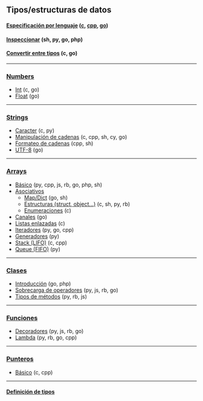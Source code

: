 ## Tipos/estructuras de datos

#### [Especificación por lenguaje](https://github.com/mondeja/fullstack/tree/master/backend/src/tipos/_resumen) ([c](https://github.com/mondeja/fullstack/tree/master/backend/src/tipos/_resumen/c), [cpp](https://github.com/mondeja/fullstack/tree/master/backend/src/tipos/_resumen/cpp), [go](https://github.com/mondeja/fullstack/tree/master/backend/src/tipos/_resumen/go))
#### [Inspeccionar](https://github.com/mondeja/fullstack/tree/master/backend/src/tipos/inspect) (sh, py, go, php)
#### [Convertir entre tipos](https://github.com/mondeja/fullstack/tree/master/backend/src/tipos/conversion) (c, go)

_____________________

### [Numbers](https://github.com/mondeja/fullstack/tree/master/backend/src/tipos/numbers)
- [Int](https://github.com/mondeja/fullstack/tree/master/backend/src/tipos/numbers/int) (c, go)
- [Float](https://github.com/mondeja/fullstack/tree/master/backend/src/tipos/numbers/float) (go)

_____________________

### [Strings](https://github.com/mondeja/fullstack/tree/master/backend/src/tipos/strings)
- [Caracter](https://github.com/mondeja/fullstack/tree/master/backend/src/tipos/strings/char) (c, py)
- [Manipulación de cadenas](https://github.com/mondeja/fullstack/tree/master/backend/src/tipos/strings/manipular) (c, cpp, sh, cy, go)
- [Formateo de cadenas](https://github.com/mondeja/fullstack/tree/master/backend/src/tipos/strings/formatear) (cpp, sh)
- [UTF-8](https://github.com/mondeja/fullstack/tree/master/backend/src/tipos/strings/utf-8) (go)


_____________________

### [Arrays](https://github.com/mondeja/fullstack/tree/master/backend/src/tipos/arrays)
- [Básico](https://github.com/mondeja/fullstack/tree/master/backend/src/tipos/arrays/basico) (py, cpp, js, rb, go, php, sh)
- [Asociativos](https://github.com/mondeja/fullstack/tree/master/backend/src/tipos/arrays/asociativos)
    + [Map/Dict](https://github.com/mondeja/fullstack/tree/master/backend/src/tipos/arrays/asociativos/map_dict) (go, sh)
    + [Estructuras (struct, object...)](https://github.com/mondeja/fullstack/tree/master/backend/src/tipos/arrays/asociativos/struct) (c, sh, py, rb)
    + [Enumeraciones](https://github.com/mondeja/fullstack/tree/master/backend/src/tipos/arrays/asociativos/enum) (c)
- [Canales](https://github.com/mondeja/fullstack/tree/master/backend/src/tipos/arrays/canales) (go)
- [Listas enlazadas](https://github.com/mondeja/fullstack/tree/master/backend/src/tipos/arrays/linked_list) (c)
- [Iteradores](https://github.com/mondeja/fullstack/tree/master/backend/src/tipos/arrays/iteradores) (py, go, cpp)
- [Generadores](https://github.com/mondeja/fullstack/tree/master/backend/src/tipos/arrays/iteradores) (py)
- [Stack (LIFO)](https://github.com/mondeja/fullstack/tree/master/backend/src/tipos/arrays/stack) (c, cpp)
- [Queue (FIFO)](https://github.com/mondeja/fullstack/tree/master/backend/src/tipos/arrays/queue/FIFO) (py)

_____________________

### [Clases](https://github.com/mondeja/fullstack/tree/master/backend/src/tipos/clases)
- [Introducción](https://github.com/mondeja/fullstack/tree/master/backend/src/tipos/clases/intro) (go, php)
- [Sobrecarga de operadores](https://github.com/mondeja/fullstack/tree/master/backend/src/tipos/clases/sobrecarga_de_operadores) (py, js, rb, go)
- [Tipos de métodos](https://github.com/mondeja/fullstack/tree/master/backend/src/tipos/clases/tipos_de_metodos) (py, rb, js)

______________________

### [Funciones](https://github.com/mondeja/fullstack/tree/master/backend/src/tipos/funciones)
- [Decoradores](https://github.com/mondeja/fullstack/tree/master/backend/src/tipos/funciones/decoradores) (py, js, rb, go)
- [Lambda](https://github.com/mondeja/fullstack/tree/master/backend/src/tipos/funciones/lambda) (py, rb, go, cpp)

_________

### [Punteros](https://github.com/mondeja/fullstack/tree/master/backend/src/tipos/punteros)
- [Básico](https://github.com/mondeja/fullstack/tree/master/backend/src/tipos/punteros) (c, cpp)

_________

#### [Definición de tipos](https://github.com/mondeja/fullstack/tree/master/backend/src/tipos/definicion)